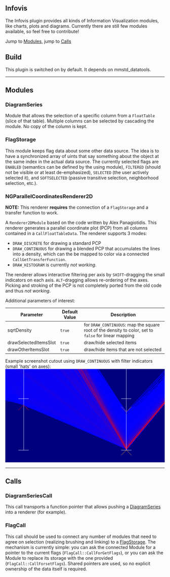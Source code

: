 ## Infovis
The Infovis plugin provides all kinds of Information Visualization modules, like charts, plots and diagrams. Currently there are still few modules available, so feel free to contribute!

Jump to [Modules](#modules), jump to [Calls](#calls)

## Build
This plugin is switched on by default. It depends on mmstd_datatools.

---

## Modules

### DiagramSeries

Module that allows the selection of a specific column from a `FloatTable` (slice of that table). Multiple columns can be selected by cascading the module. No copy of the column is kept.

### FlagStorage

This module keeps flag data about some other data source. The idea is to have a synchronized array of uints that say something about the object at the same index in the actual data source. The currently selected flags are `ENABLED` (semantics can be defined by the using module), `FILTERED` (should not be visible or at least de-emphasized), `SELECTED` (the user actively selected it), and `SOFTSELECTED` (passive transitive selection, neighborhood selection, etc.).

### NGParallelCoordinatesRenderer2D

**NOTE:** This renderer **requires** the connection of a `FlagStorage` and a transfer function to work.

A `Renderer2DModule` based on the code written by Alex Panagiotidis. This renderer generates a parallel coordinate plot (PCP) from all columns contained in a `CallFloatTableData`. The renderer supports 3 modes:
* `DRAW_DISCRETE` for drawing a standard PCP
* `DRAW_CONTINUOUS` for drawing a blended PCP that accumulates the lines into a density, which can the be mapped to color via a connected `CallGetTransferFunction`. 
* `DRAW_HISTOGRAM` is currently *not working*.

The renderer allows interactive filtering per axis by `SHIFT`-dragging the small indicators on each axis. `ALT`-dragging allows re-ordering of the axes. Picking and stroking of the PCP is not completely ported from the old code and thus *not working*.

Additional parameters of interest:

| Parameter    | Default Value | Description                                                            |
|--------------|---------------|------------------------------------------------------------------------|
| sqrtDensity | `true`          | for `DRAW_CONTINUOUS`: map the square root of the density to color, set to `false` for linear mapping |
| drawSelectedItemsSlot      | `true`           | draw/hide selected items |
| drawOtherItemsSlot   | `true`    | draw/hide items that are not selected |

Example screenshot cutout using `DRAW_CONTINUOUS` with filter indicators (small 'hats' on axes):
![NGParCoDemo.PNG](NGParCoDemo.PNG)

---

## Calls

### DiagramSeriesCall

This call transports a function pointer that allows pushing a [DiagramSeries](#diagramseries) into a renderer (for example).

### FlagCall

This call should be used to connect any number of modules that need to agree on selection (realizing brushing and linking) to a [FlagStorage](#FlagStorage). The mechanism is currently simple: you can ask the connected Module for a pointer to the current flags (`FlagCall::CallForGetFlags`), or you can ask the Module to replace its storage with the one provided (`FlagCall::CallForsetFlags`). Shared pointers are used, so no explicit ownership of the data itself is required.
